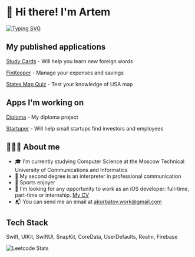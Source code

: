 # 👋 Hi there! I'm Artem
[![Typing SVG](https://readme-typing-svg.herokuapp.com?font=Fira+Code&pause=1000&color=FF6347&background=A2FF2B00&width=435&lines=iOS+Developer)](https://git.io/typing-svg)

## My published applications

<a href="https://apps.apple.com/us/app/study-cards-easy-learning/id6443857317" target="_blank">Study Cards</a> - Will help you learn new foreign words

<a href="https://apps.apple.com/ru/app/finkeeper/id1666950211?l=en" target="_blank">FinKeeper</a> - Manage your expenses and savings

<a href="https://apps.apple.com/us/app/states-map-quiz/id1668807246?ign-itscg=30200&ign-itsct=apps_box_link" target="_blank">States Map Quiz</a> - Test your knowledge of USA map

## Apps I'm working on
<a href="https://github.com/KurbatovIOS/Diploma" target="_blank">Diploma</a> - My diploma project

<a href="https://github.com/KurbatovIOS/Startuper" target="_blank">Startuper</a> - Will help small startups find investors and employees

## 👨🏻‍💻 About me

- 🎓 I'm currently studying Computer Science at the Moscow Technical University of Communications and Informatics
- 📖 My second degree is an interpreter in professional communication
- 🏀 Sports enjoyer
- 📄 I'm looking for any opportunity to work as an iOS developer: full-time, part-time or internship. <a href="https://drive.google.com/drive/folders/1oSjTlpRR7dtmHmNLnNbSI0HGXOTfE6L9?usp=share_link" target="_blank">My CV</a>
- 📬 You can send me an email at akurbatov.work@gmail.com

## Tech Stack

Swift, UIKit, SwiftUI, SnapKit, CoreData, UserDefaults, Realm, Firebase

![Leetcode Stats](https://leetcard.jacoblin.cool/artkurbatov?hide=ranking)
